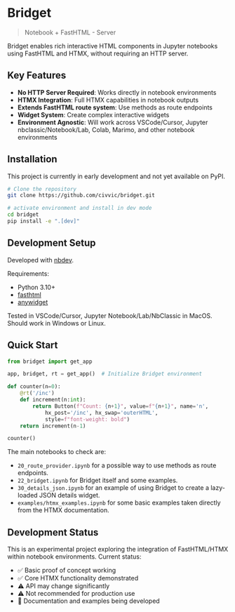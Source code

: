 # Bridget
> Notebook + FastHTML - Server  

Bridget enables rich interactive HTML components in Jupyter notebooks using FastHTML and HTMX, without requiring an HTTP server.

## Key Features

- **No HTTP Server Required**: Works directly in notebook environments
- **HTMX Integration**: Full HTMX capabilities in notebook outputs
- **Extends FastHTML route system**: Use methods as route endpoints
- **Widget System**: Create complex interactive widgets
- **Environment Agnostic**: Will work across VSCode/Cursor, Jupyter nbclassic/Notebook/Lab, Colab, Marimo, and other notebook environments

## Installation

This project is currently in early development and not yet available on PyPI.

```bash
# Clone the repository
git clone https://github.com/civvic/bridget.git

# activate environment and install in dev mode
cd bridget
pip install -e ".[dev]"
```

## Development Setup

Developed with [nbdev](https://nbdev.fast.ai/).

Requirements:
- Python 3.10+
- [fasthtml](https://github.com/fasthtml/fasthtml)
- [anywidget](https://github.com/anywidget/anywidget)

Tested in VSCode/Cursor, Jupyter Notebook/Lab/NbClassic in MacOS. Should work in Windows or Linux.

## Quick Start

```python
from bridget import get_app

app, bridget, rt = get_app()  # Initialize Bridget environment

def counter(n=0):
    @rt('/inc')
    def increment(n:int):
        return Button(f"Count: {n+1}", value=f"{n+1}", name='n', 
            hx_post='/inc', hx_swap='outerHTML', 
            style=f"font-weight: bold")
    return increment(n-1)

counter()
```

The main notebooks to check are:
- `20_route_provider.ipynb` for a possible way to use methods as route endpoints.
- `22_bridget.ipynb` for Bridget itself and some examples.
- `30_details_json.ipynb` for an example of using Bridget to create a lazy-loaded JSON details widget.
- `examples/htmx_examples.ipynb` for some basic examples taken directly from the HTMX documentation.


## Development Status

This is an experimental project exploring the integration of FastHTML/HTMX within notebook environments. Current status:

- ✅ Basic proof of concept working
- ✅ Core HTMX functionality demonstrated
- ⚠️ API may change significantly
- ⚠️ Not recommended for production use
- 📝 Documentation and examples being developed


